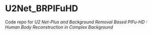 # U2Net_BRPIFuHD
Code repo for *U2 Net-Plus and Background Removal Based PIFu-HD : Human Body Reconstruction in Complex Background*
